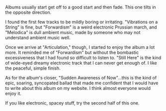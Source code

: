 Albums usually start get off to a good start and then fade. This one tilts in the
opposite direction.

I found the first few tracks to be mildly boring or irritating. "Vibrations on
a String" is fine, but "Forwardism" is a weird electronic Prussian march,
and "Melodica" is dull ambient music, made by someone who may not understand
ambient music well.

Once we arrive at "Articulation," though, I started to enjoy the album a lot more. It
reminded me of "Forwardism" but without the bombastic excessiveness that I had found so
difficult to listen to. "Still Here" is the kind of wide-eyed dreamy electronic track
that I can never get enough of. I like the peaceful, simple finish.

As for the album's closer, "Sudden Awareness of Now"...this is the kind of epic,
soaring, syncopated ballad that made me confident that I would have to write about
this album on my website. I think almost everyone would enjoy it.

If you like electronic, spacey stuff, try the second half of this one.
